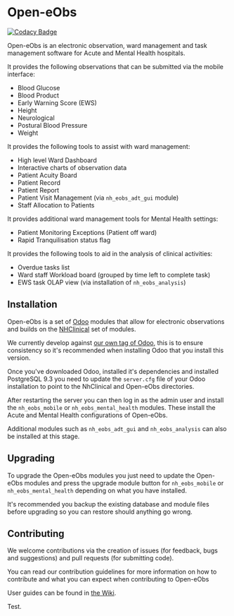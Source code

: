 # Open-eObs
[![Codacy Badge](https://api.codacy.com/project/badge/Grade/5168b7d619c54feab1bdebc527ec1745)](https://www.codacy.com/app/BJSS/openeobs?utm_source=github.com&amp;utm_medium=referral&amp;utm_content=NeovaHealth/openeobs&amp;utm_campaign=Badge_Grade)

Open-eObs is an electronic observation, ward management and task management software
for Acute and Mental Health hospitals.

It provides the following observations that can be submitted via the mobile interface:
- Blood Glucose
- Blood Product
- Early Warning Score (EWS)
- Height
- Neurological
- Postural Blood Pressure
- Weight

It provides the following tools to assist with ward management:
- High level Ward Dashboard
- Interactive charts of observation data
- Patient Acuity Board
- Patient Record
- Patient Report
- Patient Visit Management (via `nh_eobs_adt_gui` module)
- Staff Allocation to Patients

It provides additional ward management tools for Mental Health settings:
- Patient Monitoring Exceptions (Patient off ward)
- Rapid Tranquilisation status flag

It provides the following tools to aid in the analysis of clinical activities:
- Overdue tasks list
- Ward staff Workload board (grouped by time left to complete task)
- EWS task OLAP view (via installation of `nh_eobs_analysis`)

## Installation
Open-eObs is a set of [Odoo](https://www.odoo.com/) modules that allow for electronic observations 
and builds on the [NHClinical](https://github.com/NeovaHealth/nhclinical) set of modules.

We currently develop against [our own tag of Odoo](https://github.com/bjss/odoo/tree/liveobs_1.11.1), this is to ensure consistency so it's recommended when
installing Odoo that you install this version.

Once you've downloaded Odoo, installed it's dependencies and installed PostgreSQL 9.3
you need to update the `server.cfg` file of your Odoo installation to point to 
the NhClinical and Open-eObs directories.

After restarting the server you can then log in as the admin user and install the
`nh_eobs_mobile` or `nh_eobs_mental_health` modules. These install the Acute and
Mental Health configurations of Open-eObs.

Additional modules such as `nh_eobs_adt_gui` and `nh_eobs_analysis` can also be
installed at this stage.

## Upgrading
To upgrade the Open-eObs modules you just need to update the Open-eObs modules and
press the upgrade module button for `nh_eobs_mobile` or `nh_eobs_mental_health` 
depending on what you have installed.

It's recommended you backup the existing database and module files before upgrading
so you can restore should anything go wrong.

## Contributing
We welcome contributions via the creation of issues (for feedback, bugs and suggestions)
and pull requests (for submitting code). 

You can read our contribution guidelines for more information on how to contribute
and what you can expect when contributing to Open-eObs

User guides can be found in [the Wiki](https://github.com/NeovaHealth/openeobs/wiki).

Test.
